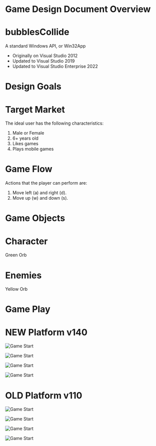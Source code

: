 # Game Design Document Overview

# bubblesCollide
A standard Windows API, or Win32App
- Originally on Visual Studio 2012
- Updated to Visual Studio 2019
- Updated to Visual Studio Enterprise 2022

# Design Goals

# Target Market
The ideal user has the following characteristics:
1.	Male or Female
2.	6+ years old
3.	Likes games
4.	Plays mobile games

# Game Flow
Actions that the player can perform are:
1.	Move left (a) and right (d).
2.	Move up (w) and down (s).

# Game Objects

# Character

Green Orb

# Enemies

Yellow Orb

# Game Play


# NEW Platform v140

![Game Start](https://github.com/kiddjsh/bubblesCollide/blob/main/screenshots/updated/bubblesCollide_VisualStudioEnt2022.PNG)

![Game Start](https://github.com/kiddjsh/bubblesCollide/blob/main/screenshots/updated/bubblesCollide_TwoBubbles.PNG)

![Game Start](https://github.com/kiddjsh/bubblesCollide/blob/main/screenshots/updated/bubblesCollide_ThreeBubbles.PNG)

![Game Start](https://github.com/kiddjsh/bubblesCollide/blob/main/screenshots/updated/bubblesCollide_YouWinMessage.PNG)


# OLD Platform v110

![Game Start](https://raw.githubusercontent.com/kiddjsh/bubblesCollide/main/screenshots/GSP125_Kidder_iLab7_multiClicks.bmp)

![Game Start](https://raw.githubusercontent.com/kiddjsh/bubblesCollide/main/screenshots/GSP125_Kidder_iLab7_start.bmp)

![Game Start](https://raw.githubusercontent.com/kiddjsh/bubblesCollide/main/screenshots/GSP125_Kidder_iLab7_dotsEaten.bmp)

![Game Start](https://raw.githubusercontent.com/kiddjsh/bubblesCollide/main/screenshots/GSP125_Kidder_iLab7_endWin.bmp)
